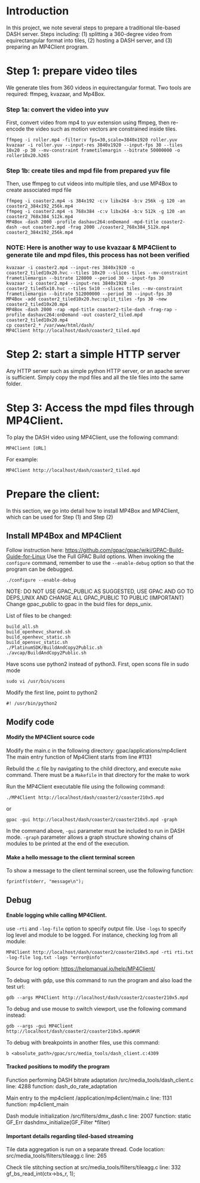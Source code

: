 # Introduction
In this project, we note several steps to prepare a traditional tile-based DASH server. Steps including: (1) splitting a 360-degree video from equirectangular format into tiles, (2) hosting a DASH server, and (3) preparing an MP4Client program.

# Step 1: prepare video tiles
We generate tiles from 360 videos in equirectangular format. Two tools are required: ffmpeg, kvazaar, and Mp4Box.

### Step 1a: convert the video into yuv
First, convert video from mp4 to yuv extension using ffmpeg, then re-encode the video such as motion vectors are constrained inside tiles.
```
ffmpeg -i roller.mp4 -filter:v fps=30,scale=3840x1920 roller.yuv
kvazaar -i roller.yuv --input-res 3840x1920 --input-fps 30 --tiles 10x20 -p 30 --mv-constraint frametilemargin --bitrate 50000000 -o roller10x20.h265
```


### Step 1b: create tiles and mpd file from prepared yuv file
Then, use ffmpeg to cut videos into multiple tiles, and use MP4Box to create associated mpd file
```
ffmpeg -i coaster2.mp4 -s 384x192 -c:v libx264 -b:v 256k -g 120 -an coaster2_384x192_256k.mp4
ffmpeg -i coaster2.mp4 -s 768x384 -c:v libx264 -b:v 512k -g 120 -an coaster2_768x384_512k.mp4
MP4Box -dash 2000 -profile dashavc264:onDemand -mpd-title coaster2-dash -out coaster2.mpd -frag 2000 ./coaster2_768x384_512k.mp4 coaster2_384x192_256k.mp4 
```

### NOTE: Here is another way to use kvazaar & MP4Client to generate tile and mpd files, this process has not been verified
```
kvazaar -i coaster2.mp4 --input-res 3840x1920 -o coaster2_tiled10x20.hvc --tiles 10x20 --slices tiles --mv-constraint frametilemargin --bitrate 128000 --period 30 --input-fps 30
kvazaar -i coaster2.mp4 --input-res 3840x1920 -o coaster2_tiled5x10.hvc --tiles 5x10 --slices tiles --mv-constraint frametilemargin --bitrate 512000000 --period 30 --input-fps 30
MP4Box -add coaster2_tiled10x20.hvc:split_tiles -fps 30 -new coaster2_tiled10x20.mp4
MP4Box -dash 2000 -rap -mpd-title coaster2-tile-dash -frag-rap -profile dashavc264:onDemand -out coaster2_tiled.mpd coaster2_tiled10x20.mp4 
cp coaster2_* /var/www/html/dash/
MP4Client http://localhost/dash/coaster2_tiled.mpd
```
# Step 2: start a simple HTTP server
Any HTTP server such as simple python HTTP server, or an apache server is sufficient. Simply copy the mpd files and all the tile files into the same folder.

# Step 3: Access the mpd files through MP4Client.
To play the DASH video using MP4Client, use the following command:
```
MP4Client [URL]
```
For example:
```
MP4Client http://localhost/dash/coaster2_tiled.mpd
```

# Prepare the client: 
In this section, we go into detail how to install MP4Box and MP4Client, which can be used for Step (1) and Step (2)
## Install MP4Box and MP4Client
Follow instruction here: https://github.com/gpac/gpac/wiki/GPAC-Build-Guide-for-Linux
Use the Full GPAC Build options. When invoking the `configure` command, remember to use the `--enable-debug` option so that the program can be debugged.
```
./configure --enable-debug
```

NOTE: DO NOT USE GPAC_PUBLIC AS SUGGESTED, USE GPAC AND GO TO DEPS_UNIX AND CHANGE ALL GPAC_PUBLIC TO PUBLIC (IMPORTANT)
Change gpac_public to gpac in the buid files for deps_unix.

List of files to be changed:
```
build_all.sh  
build_openhevc_shared.sh  
build_openhevc_static.sh  
build_opensvc_static.sh 
./PlatinumSDK/BuildAndCopy2Public.sh 
./avcap/BuildAndCopy2Public.sh
```
Have scons use python2 instead of python3. First, open scons file in sudo mode
```
sudo vi /usr/bin/scons
```
Modify the first line, point to python2
```
#! /usr/bin/python2
```


## Modify code
#### Modify the MP4Client source code
Modify the main.c in the following directory: gpac/applications/mp4client
The main entry function of Mp4Client starts from line #1131

Rebuild the .c file by navigating to the child directory, and execute `make` command. There must be a `Makefile` in that directory for the make to work

Run the MP4Client executable file using the following command:
```
./MP4Client http://localhost/dash/coaster2/coaster210x5.mpd
```

or 
```
gpac -gui http://localhost/dash/coaster2/coaster210x5.mpd -graph
```
In the command above, `-gui` parameter must be included to run in DASH mode. `-graph` parameter allows a graph structure showing chains of modules to be printed at the end of the execution.

#### Make a hello message to the client terminal screen
To show a message to the client terminal screen, use the following function:
```
fprintf(stderr, "message\n");
```


## Debug

#### Enable logging while calling MP4Client. 
use `-rti` and `-log-file` option to specify output file. Use `-logs` to specify log level and module to be logged.
For instance, checking log from all module:
```
MP4Client http://localhost/dash/coaster2/coaster210x5.mpd -rti rti.txt -log-file log.txt -logs "error@info"
```
Source for log option: https://helpmanual.io/help/MP4Client/

To debug with gdp, use this command to run the program and also load the test url:
```
gdb --args MP4Client http://localhost/dash/coaster2/coaster210x5.mpd
```

To debug and use mouse to switch viewport, use the following command instead:
```
gdb --args -gui MP4Client http://localhost/dash/coaster2/coaster210x5.mpd#VR
```

To debug with breakpoints in another files, use this command:
```
b <absolute_path>/gpac/src/media_tools/dash_client.c:4309
```


#### Tracked positions to modify the program
Function performing DASH bitrate adaptation
/src/media_tools/dash_client.c      line: 4288      function: dash_do_rate_adaptation

Main entry to the mp4client
/application/mp4client/main.c       line: 1131      function: mp4client_main

Dash module initialization
/src/filters/dmx_dash.c             line: 2007      function: static GF_Err dashdmx_initialize(GF_Filter *filter)

#### Important details regarding tiled-based streaming
Tile data aggregation is run on a separate thread. Code location:
src/media_tools/filters/tileagg.c   line: 265

Check tile stitching section at
src/media_tools/filters/tileagg.c   line: 332       gf_bs_read_int(ctx->bs_r, 1);



